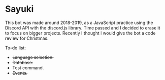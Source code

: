 # Sayuki
This bot was made around 2018-2019, as a JavaScript practice using the Discord API with the discord.js library. Time passed and I decided to erase it to focus on bigger projects. Recently I thought I would give the bot a code review for Christmas.

To-do list:
+ ~~Language selection.~~
+ ~~Database.~~
+ ~~Test command.~~
+ ~~Events.~~
